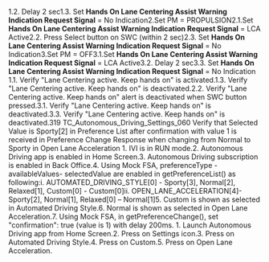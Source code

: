 1.2. Delay 2 sec1.3. Set **Hands On Lane Centering Assist Warning Indication Request Signal** = No Indication2.Set PM = PROPULSION2.1.Set **Hands On Lane Centering Assist Warning Indication Request Signal** = LCA Active2.2. Press Select button on SWC (within 2 sec)2.3. Set **Hands On Lane Centering Assist Warning Indication Request Signal** = No Indication3.Set PM = OFF3.1.Set **Hands On Lane Centering Assist Warning Indication Request Signal** = LCA Active3.2. Delay 2 sec3.3. Set **Hands On Lane Centering Assist Warning Indication Request Signal** = No Indication 1.1. Verify "Lane Centering active. Keep hands on" is activated.1.3. Verify "Lane Centering active. Keep hands on" is deactivated.2.2. Verify "Lane Centering active. Keep hands on" alert is deactivated when SWC button pressed.3.1. Verify "Lane Centering active. Keep hands on" is deactivated.3.3. Verify "Lane Centering active. Keep hands on" is deactivated.319 TC_Autonomous_Driving_Settings_060 Verify that Selected Value is Sporty[2] in Preference List after confirmation with value 1 is received in Preference Change Response when changing from Normal to Sporty in Open Lane Acceleration 1. IVI is in RUN mode.2. Autonomous Driving app is enabled in Home Screen.3. Autonomous Driving subscription is enabled in Back Office.4. Using Mock FSA, preferenceType - availableValues- selectedValue are enabled in getPreferenceList() as following:i. AUTOMATED_DRIVING_STYLE[0] - Sporty[3], Normal[2], Relaxed[1], Custom[0] - Custom[0]ii. OPEN_LANE_ACCELERATION[4]- Sporty[2], Normal[1], Relaxed[0] – Normal[1]5. Custom is shown as selected in Automated Driving Style.6. Normal is shown as selected in Open Lane Acceleration.7. Using Mock FSA, in getPreferenceChange(), set "confirmation": true (value is 1) with delay 200ms. 1. Launch Autonomous Driving app from Home Screen.2. Press on Settings icon.3. Press on Automated Driving Style.4. Press on Custom.5. Press on Open Lane Acceleration.